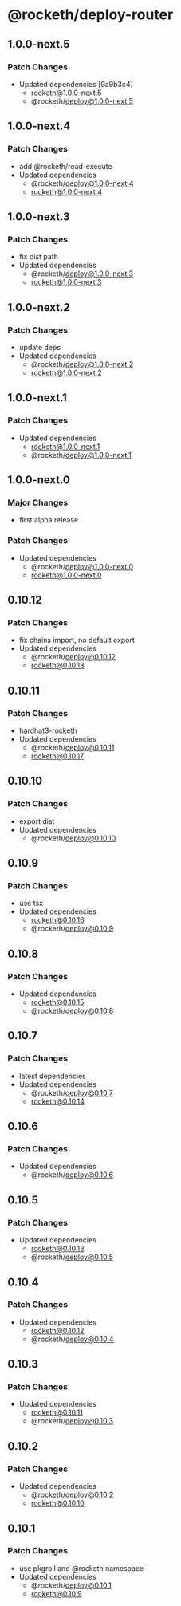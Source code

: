 # @rocketh/deploy-router

## 1.0.0-next.5

### Patch Changes

- Updated dependencies [9a9b3c4]
  - rocketh@1.0.0-next.5
  - @rocketh/deploy@1.0.0-next.5

## 1.0.0-next.4

### Patch Changes

- add @rocketh/read-execute
- Updated dependencies
  - @rocketh/deploy@1.0.0-next.4
  - rocketh@1.0.0-next.4

## 1.0.0-next.3

### Patch Changes

- fix dist path
- Updated dependencies
  - @rocketh/deploy@1.0.0-next.3
  - rocketh@1.0.0-next.3

## 1.0.0-next.2

### Patch Changes

- update deps
- Updated dependencies
  - @rocketh/deploy@1.0.0-next.2
  - rocketh@1.0.0-next.2

## 1.0.0-next.1

### Patch Changes

- Updated dependencies
  - rocketh@1.0.0-next.1
  - @rocketh/deploy@1.0.0-next.1

## 1.0.0-next.0

### Major Changes

- first alpha release

### Patch Changes

- Updated dependencies
  - @rocketh/deploy@1.0.0-next.0
  - rocketh@1.0.0-next.0

## 0.10.12

### Patch Changes

- fix chains import, no default export
- Updated dependencies
  - @rocketh/deploy@0.10.12
  - rocketh@0.10.18

## 0.10.11

### Patch Changes

- hardhat3-rocketh
- Updated dependencies
  - @rocketh/deploy@0.10.11
  - rocketh@0.10.17

## 0.10.10

### Patch Changes

- export dist
- Updated dependencies
  - @rocketh/deploy@0.10.10

## 0.10.9

### Patch Changes

- use tsx
- Updated dependencies
  - rocketh@0.10.16
  - @rocketh/deploy@0.10.9

## 0.10.8

### Patch Changes

- Updated dependencies
  - rocketh@0.10.15
  - @rocketh/deploy@0.10.8

## 0.10.7

### Patch Changes

- latest dependencies
- Updated dependencies
  - @rocketh/deploy@0.10.7
  - rocketh@0.10.14

## 0.10.6

### Patch Changes

- Updated dependencies
  - @rocketh/deploy@0.10.6

## 0.10.5

### Patch Changes

- Updated dependencies
  - rocketh@0.10.13
  - @rocketh/deploy@0.10.5

## 0.10.4

### Patch Changes

- Updated dependencies
  - rocketh@0.10.12
  - @rocketh/deploy@0.10.4

## 0.10.3

### Patch Changes

- Updated dependencies
  - rocketh@0.10.11
  - @rocketh/deploy@0.10.3

## 0.10.2

### Patch Changes

- Updated dependencies
  - @rocketh/deploy@0.10.2
  - rocketh@0.10.10

## 0.10.1

### Patch Changes

- use pkgroll and @rocketh namespace
- Updated dependencies
  - @rocketh/deploy@0.10.1
  - rocketh@0.10.9

